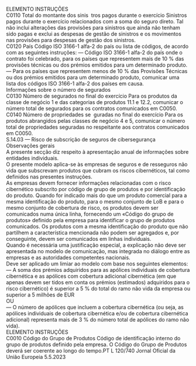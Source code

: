  
ELEMENTO  INSTRUÇÕES  
C0110  Total do montante dos sinis ­
tros pagos durante o exercício  Sinistros pagos durante o exercício relacionados com a soma do seguro direto. 
Tal não inclui alterações das provisões para sinistros que ainda não tenham sido 
pagas e exclui as despesas de gestão de sinistros e os movimentos nas provisões 
para despesas de gestão dos sinistros.  
C0120  País  Código ISO 3166-1 alfa-2 do país ou lista de códigos, de acordo com as seguintes 
instruções: 
— Código ISO 3166-1 alfa-2 do país onde o contrato foi celebrado, para os 
países que representem mais de 10 % das provisões técnicas ou dos prémios 
emitidos para um determinado produto. 
— Para os países que representem menos de 10 % das Provisões Técnicas ou dos 
prémios emitidos para um determinado produto, comunicar uma lista dos 
códigos ISO 3166-1 alfa-2 dos países em causa.  
Informações sobre o número de segurados  
C0130  Número de segurados no final 
do exercício  Para os produtos da classe de negócio 1 e das categorias de produtos 11.1 e 12.2, 
comunicar o número total de segurados para os contratos comunicados em 
C0050.  
C0140  Número de propriedades se ­
guradas no final do exercício  Para os produtos abrangidos pelas classes de negócio 4 e 5, comunicar o número 
total de propriedades seguradas no respeitante aos contratos comunicados em 
C0050.  
S.14.03 — Risco de subscrição de seguros de cibersegurança  
Observações gerais  
A presente secção diz respeito à apresentação anual de informações sobre entidades individuais.  
O presente modelo aplica-se às empresas de seguros e de resseguros não vida que subscrevam produtos que cubram os 
riscos cibernéticos, tal como definidos nas presentes instruções.  
As empresas devem fornecer informações relacionadas com o risco cibernético subscrito por código de grupo de 
produtos e por identificação do produto. Quando for indicado mais do que um produto comercial para a mesma 
identificação do produto, para o mesmo conjunto de LoB e para o mesmo conjunto de cobertura de risco, os produtos 
devem ser comunicados numa única linha, fornecendo um «Código do grupo de produtos» definido pela empresa para 
identificar o grupo de produtos comunicados. Os produtos com a mesma identificação do produto que não partilhem a 
característica mencionada não podem ser agregados e, por conseguinte, devem ser comunicados em linhas individuais.  
Quando é necessária uma justificação especial, a explicação não deve ser apresentada no modelo de comunicação, mas 
integrada no diálogo entre as empresas e as autoridades competentes nacionais.  
Deve ser aplicado um limiar ao modelo com base nos seguintes elementos:  
— A soma dos prémios adquiridos para as apólices individuais de cobertura cibernética e as apólices com cobertura 
adicional cibernética (em que apenas devem ser tidos em conta os prémios (estimados) adquiridos para o risco 
cibernético) é superior a 5 % do total do ramo não vida da empresa ou superior a 5 milhões de EUR  
OU  
— O número de apólices que incluem a cobertura cibernética (ou seja, as apólices individuais de cobertura cibernética 
e/ou de cobertura cibernética adicional) representa mais de 3 % do número total de apólices do ramo não vida).  
ELEMENTO  INSTRUÇÕES  
C0010  Código do Grupo de Produtos  Código de identificação interno do grupo de produtos definido pela empresa. 
O Código do Grupo de Produtos deverá ser coerente ao longo do tempo.PT  L 120/740 Jornal Oficial da União Europeia 5.5.2023